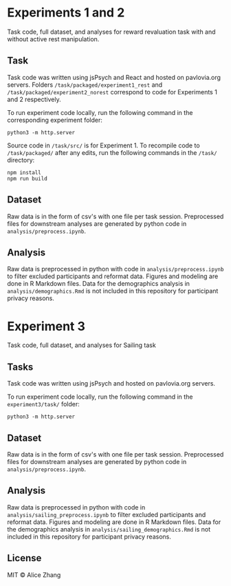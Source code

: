# Experiments 1 and 2
Task code, full dataset, and analyses for reward revaluation task with and without active rest manipulation.

## Task
Task code was written using jsPsych and React and hosted on pavlovia.org servers. Folders `/task/packaged/experiment1_rest` and `/task/packaged/experiment2_norest` correspond to code for Experiments 1 and 2 respectively. 

To run experiment code locally, run the following command in the corresponding experiment folder:
```
python3 -m http.server 
```

Source code in `/task/src/` is for Experiment 1. To recompile code to `/task/packaged/` after any edits, run the following commands in the `/task/` directory:
```
npm install
npm run build
```

## Dataset
Raw data is in the form of csv's with one file per task session. Preprocessed files for downstream analyses are generated by python code in `analysis/preprocess.ipynb`.

## Analysis
Raw data is preprocessed in python with code in `analysis/preprocess.ipynb` to filter excluded participants and reformat data. Figures and modeling are done in R Markdown files. Data for the demographics analysis in `analysis/demographics.Rmd` is not included in this repository for participant privacy reasons.

# Experiment 3
Task code, full dataset, and analyses for Sailing task 

## Tasks
Task code was written using jsPsych and hosted on pavlovia.org servers. 

To run experiment code locally, run the following command in the `experiment3/task/` folder:
```
python3 -m http.server 
```

## Dataset
Raw data is in the form of csv's with one file per task session. Preprocessed files for downstream analyses are generated by python code in `analysis/preprocess.ipynb`.

## Analysis
Raw data is preprocessed in python with code in `analysis/sailing_preprocess.ipynb` to filter excluded participants and reformat data. Figures and modeling are done in R Markdown files. Data for the demographics analysis in `analysis/sailing_demographics.Rmd` is not included in this repository for participant privacy reasons.

## License
MIT © Alice Zhang